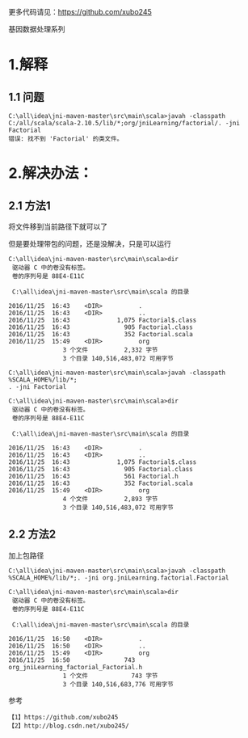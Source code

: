 
更多代码请见：https://github.com/xubo245

基因数据处理系列

# 1.解释

## 1.1 问题

	C:\all\idea\jni-maven-master\src\main\scala>javah -classpath C:/all/scala/scala-2.10.5/lib/*;org/jniLearning/factorial/. -jni Factorial
	错误: 找不到 'Factorial' 的类文件。


# 2.解决办法：

## 2.1 方法1
将文件移到当前路径下就可以了

但是要处理带包的问题，还是没解决，只是可以运行

	C:\all\idea\jni-maven-master\src\main\scala>dir
	 驱动器 C 中的卷没有标签。
	 卷的序列号是 88E4-E11C
	
	 C:\all\idea\jni-maven-master\src\main\scala 的目录
	
	2016/11/25  16:43    <DIR>          .
	2016/11/25  16:43    <DIR>          ..
	2016/11/25  16:43             1,075 Factorial$.class
	2016/11/25  16:43               905 Factorial.class
	2016/11/25  16:43               352 Factorial.scala
	2016/11/25  15:49    <DIR>          org
	               3 个文件          2,332 字节
	               3 个目录 140,516,483,072 可用字节
	
	C:\all\idea\jni-maven-master\src\main\scala>javah -classpath %SCALA_HOME%/lib/*;
	. -jni Factorial
	
	C:\all\idea\jni-maven-master\src\main\scala>dir
	 驱动器 C 中的卷没有标签。
	 卷的序列号是 88E4-E11C
	
	 C:\all\idea\jni-maven-master\src\main\scala 的目录
	
	2016/11/25  16:43    <DIR>          .
	2016/11/25  16:43    <DIR>          ..
	2016/11/25  16:43             1,075 Factorial$.class
	2016/11/25  16:43               905 Factorial.class
	2016/11/25  16:43               561 Factorial.h
	2016/11/25  16:43               352 Factorial.scala
	2016/11/25  15:49    <DIR>          org
	               4 个文件          2,893 字节
	               3 个目录 140,516,483,072 可用字节
## 2.2  方法2

加上包路径

	C:\all\idea\jni-maven-master\src\main\scala>javah -classpath %SCALA_HOME%/lib/*;. -jni org.jniLearning.factorial.Factorial
	
	C:\all\idea\jni-maven-master\src\main\scala>dir
	 驱动器 C 中的卷没有标签。
	 卷的序列号是 88E4-E11C
	
	 C:\all\idea\jni-maven-master\src\main\scala 的目录
	
	2016/11/25  16:50    <DIR>          .
	2016/11/25  16:50    <DIR>          ..
	2016/11/25  15:49    <DIR>          org
	2016/11/25  16:50               743 org_jniLearning_factorial_Factorial.h
	               1 个文件            743 字节
	               3 个目录 140,516,683,776 可用字节


参考

	【1】https://github.com/xubo245
	【2】http://blog.csdn.net/xubo245/
